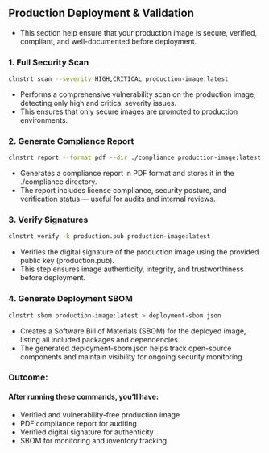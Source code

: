 ## Production Deployment & Validation

- This section help ensure that your production image is secure, verified, compliant, and well-documented before deployment.

### 1. Full Security Scan
```bash
clnstrt scan --severity HIGH,CRITICAL production-image:latest
```

- Performs a comprehensive vulnerability scan on the production image, detecting only high and critical severity issues.
- This ensures that only secure images are promoted to production environments.

### 2. Generate Compliance Report
```bash
clnstrt report --format pdf --dir ./compliance production-image:latest
```

- Generates a compliance report in PDF format and stores it in the ./compliance directory.
- The report includes license compliance, security posture, and verification status — useful for audits and internal reviews.

### 3. Verify Signatures
```bash
clnstrt verify -k production.pub production-image:latest
```

- Verifies the digital signature of the production image using the provided public key (production.pub).
- This step ensures image authenticity, integrity, and trustworthiness before deployment.

### 4. Generate Deployment SBOM
```bash
clnstrt sbom production-image:latest > deployment-sbom.json
```

- Creates a Software Bill of Materials (SBOM) for the deployed image, listing all included packages and dependencies.
- The generated deployment-sbom.json helps track open-source components and maintain visibility for ongoing security monitoring.

### Outcome:

#### After running these commands, you’ll have:

- Verified and vulnerability-free production image
- PDF compliance report for auditing
- Verified digital signature for authenticity
- SBOM for monitoring and inventory tracking